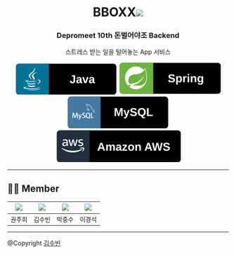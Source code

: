<div align="center">
  <h1>BBOXX<img src="https://media3.giphy.com/media/XbfipBbnTub36jZ1aI/giphy.gif?cid=ecf05e47ffy4idqjdhlnw2zb02tvrhxoqhmxc6g1ze0nl4at&rid=giphy.gif&ct=s" height="30"></h1>
  <h3>Depromeet 10th 돈벌어야조 Backend</h3>
  <p>스트레스 받는 일을 털어놓는 App 서비스</p>

  <img src="https://github.com/Kim-SuBin/Kim-SuBin/blob/master/svg/dev/languages/java.svg" alt="java" />
  <img src="https://github.com/Kim-SuBin/Kim-SuBin/blob/master/svg/dev/framework/spring.svg" alt="spring" />
  <img src="https://github.com/Kim-SuBin/Kim-SuBin/blob/master/svg/dev/system/mysql.svg" alt="mysql">
  <img src="https://github.com/Kim-SuBin/Kim-SuBin/blob/master/svg/dev/service/amazonaws.svg" alt="amazon AWS" />

</div>

---

## 👨‍💻 Member

|[<img src="https://avatars.githubusercontent.com/u/35221733?v=4" width="80">](https://github.com/victoriagjh)|[<img src="https://avatars.githubusercontent.com/u/46712693?v=4" width="80">](https://github.com/Kim-SuBin)|[<img src="https://avatars.githubusercontent.com/u/15869525?v=4" width="80">](https://github.com/joongsoo)|[<img src="https://avatars.githubusercontent.com/u/31605727?v=4" width="80">](https://github.com/Lee-KyungSeok)|
|:---:|:---:|:---:|:---:|
|권주희|김수빈|박중수|이경석|

---

@Copyright [김수빈](https://github.com/Kim-SuBin)
